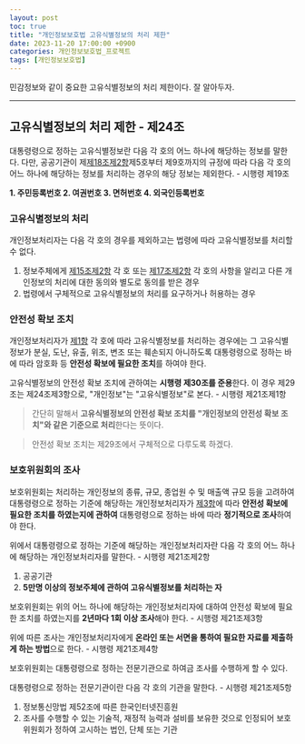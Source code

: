 ```yaml
---
layout: post
toc: true
title: "개인정보보호법 고유식별정보의 처리 제한"
date: 2023-11-20 17:00:00 +0900
categories: 개인정보보호법_프로젝트
tags: [개인정보보호법]
---
```

민감정보와 같이 중요한 고유식별정보의 처리 제한이다. 잘 알아두자.

---

## 고유식별정보의 처리 제한 - 제24조

대통령령으로 정하는 고유식별정보란 다음 각 호의 어느 하나에 해당하는 정보를 말한다. 다만, 공공기관이 제[제18조제2항](https://ohthecomet.github.io/%EA%B0%9C%EC%9D%B8%EC%A0%95%EB%B3%B4%EB%B3%B4%ED%98%B8%EB%B2%95_%ED%94%84%EB%A1%9C%EC%A0%9D%ED%8A%B8/2023/09/25/%EA%B0%9C%EC%9D%B8%EC%A0%95%EB%B3%B4%EB%B3%B4%ED%98%B8%EB%B2%95-%EA%B0%9C%EC%9D%B8%EC%A0%95%EB%B3%B4%EC%9D%98-%EB%AA%A9%EC%A0%81-%EC%99%B8-%EC%9D%B4%EC%9A%A9-%EB%B0%8F-%EC%A0%9C%EA%B3%B5.html#%EA%B0%9C%EC%9D%B8%EC%A0%95%EB%B3%B4%EC%9D%98-%EB%AA%A9%EC%A0%81-%EC%99%B8-%EC%9D%B4%EC%9A%A9-%EB%B0%8F-%EC%A0%9C%EA%B3%B5)제5호부터 제9호까지의 규정에 따라 다음 각 호의 어느 하나에 해당하는 정보를 처리하는 경우의 해당 정보는 제외한다. - 시행령 제19조

 **1. 주민등록번호
 2. 여권번호
 3. 면허번호
 4. 외국인등록번호**

### 고유식별정보의 처리

개인정보처리자는 다음 각 호의 경우를 제외하고는 법령에 따라 고유식별정보를 처리할 수 없다.

 1. 정보주체에게 [제15조제2항](https://ohthecomet.github.io/%EA%B0%9C%EC%9D%B8%EC%A0%95%EB%B3%B4%EB%B3%B4%ED%98%B8%EB%B2%95_%ED%94%84%EB%A1%9C%EC%A0%9D%ED%8A%B8/2023/09/24/%EA%B0%9C%EC%9D%B8%EC%A0%95%EB%B3%B4%EB%B3%B4%ED%98%B8%EB%B2%95-%EA%B0%9C%EC%9D%B8%EC%A0%95%EB%B3%B4%EC%9D%98-%EC%9D%BC%EB%B0%98%EC%A0%81-%EC%B2%98%EB%A6%AC.html#%EC%A0%95%EB%B3%B4%EC%A3%BC%EC%B2%B4%EC%9D%98-%EB%8F%99%EC%9D%98) 각 호 또는 [제17조제2항](https://ohthecomet.github.io/%EA%B0%9C%EC%9D%B8%EC%A0%95%EB%B3%B4%EB%B3%B4%ED%98%B8%EB%B2%95_%ED%94%84%EB%A1%9C%EC%A0%9D%ED%8A%B8/2023/09/24/%EA%B0%9C%EC%9D%B8%EC%A0%95%EB%B3%B4%EB%B3%B4%ED%98%B8%EB%B2%95-%EA%B0%9C%EC%9D%B8%EC%A0%95%EB%B3%B4%EC%9D%98-%EC%9D%BC%EB%B0%98%EC%A0%81-%EC%B2%98%EB%A6%AC.html#%EC%A0%95%EB%B3%B4%EC%A3%BC%EC%B2%B4%EC%9D%98-%EB%8F%99%EC%9D%98-1) 각 호의 사항을 알리고 다른 개인정보의 처리에 대한 동의와 별도로 동의를 받은 경우
 2. 법령에서 구체적으로 고유식별정보의 처리를 요구하거나 허용하는 경우

### 안전성 확보 조치

개인정보처리자가 [제1항](#고유식별정보의-처리) 각 호에 따라 고유식별정보를 처리하는 경우에는 그 고유식별정보가 분실, 도난, 유출, 위조, 변조 또는 훼손되지 아니하도록 대통령령으로 정하는 바에 따라 암호화 등 **안전성 확보에 필요한 조치**를 하여야 한다.

고유식별정보의 안전성 확보 조치에 관하여는 **시행령 제30조를 준용**한다. 이 경우 제29조는 제24조제3항으로, "개인정보"는 "고유식별정보"로 본다. - 시행령 제21조제1항

 > 간단히 말해서 **고유식별정보의 안전성 확보 조치를 "개인정보의 안전성 확보 조치"와 같은 기준으로 처리**한다는 뜻이다.

> 안전성 확보 조치는 제29조에서 구체적으로 다루도록 하겠다.

### 보호위원회의 조사

보호위원회는 처리하는 개인정보의 종류, 규모, 종업원 수 및 매출액 규모 등을 고려하여 대통령령으로 정하는 기준에 해당하는 개인정보처리자가 [제3항](#안전성-확보-조치)에 따라 **안전성 확보에 필요한 조치를 하였는지에 관하여** 대통령령으로 정하는 바에 따라 **정기적으로 조사**하여야 한다.

위에서 대통령령으로 정하는 기준에 해당하는 개인정보처리자란 다음 각 호의 어느 하나에 해당하는 개인정보처리자를 말한다. - 시행령 제21조제2항

 1. 공공기관
 2. **5만명 이상의 정보주체에 관하여 고유식별정보를 처리하는 자**

보호위원회는 위의 어느 하나에 해당하는 개인정보처리자에 대하여 안전성 확보에 필요한 조치를 하였는지를 **2년마다 1회 이상 조사**해야 한다. - 시행령 제21조제3항

위에 따른 조사는 개인정보처리자에게 **온라인 또는 서면을 통하여 필요한 자료를 제출하게 하는 방법**으로 한다. - 시행령 제21조제4항

보호위원회는 대통령령으로 정하는 전문기관으로 하여금 조사를 수행하게 할 수 있다.

대통령령으로 정하는 전문기관이란 다음 각 호의 기관을 말한다. - 시행령 제21조제5항

 1. 정보통신망법 제52조에 따른 한국인터넷진흥원
 2. 조사를 수행할 수 있는 기술적, 재정적 능력과 설비를 보유한 것으로 인정되어 보호위원회가 정하여 고시하는 법인, 단체 또는 기관